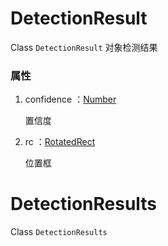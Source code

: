 # DetectionResult

Class `DetectionResult` 对象检测结果

### 属性

1. confidence ：[Number](../types/Number.md)

    置信度

2. rc ：[RotatedRect](../types/RotatedRect.md)

    位置框

# DetectionResults

Class `DetectionResults`
